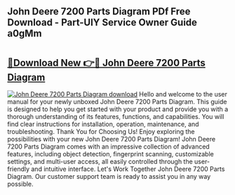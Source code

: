## John Deere 7200 Parts Diagram PDf Free Download - Part-UIY Service Owner Guide a0gMm

# <h2><a href="http://dfkzpz.blite.top/?on=John+Deere+7200+Parts+Diagram">🔗Download New 👉🔴 John Deere 7200 Parts Diagram</a></h2>

[![John Deere 7200 Parts Diagram download](https://i.imgur.com/lujVjoI.png)](http://dfkzpz.blite.top/?on=John+Deere+7200+Parts+Diagram)
Hello and welcome to the user manual for your newly unboxed John Deere 7200 Parts Diagram. This guide is designed to help you get started with your product and provide you with a thorough understanding of its features, functions, and capabilities. You will find clear instructions for installation, operation, maintenance, and troubleshooting. Thank You for Choosing Us! Enjoy exploring the possibilities with your new John Deere 7200 Parts Diagram! John Deere 7200 Parts Diagram comes with an impressive collection of advanced features, including object detection, fingerprint scanning, customizable settings, and multi-user access, all easily controlled through the user-friendly and intuitive interface. Let's Work Together John Deere 7200 Parts Diagram. Our customer support team is ready to assist you in any way possible.
